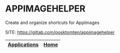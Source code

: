 # APPIMAGEHELPER
 
 Create and organize shortcuts for AppImages
 
 SITE: https://gitlab.com/posktomten/appimagehelper

 | [Applications](https://portable-linux-apps.github.io/apps.html) | [Home](https://portable-linux-apps.github.io)
 | --- | --- |
